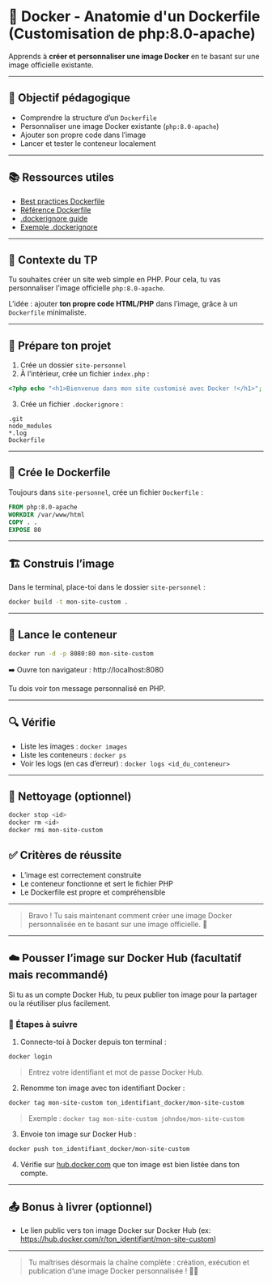 # 🐳 Docker - Anatomie d'un Dockerfile (Customisation de php:8.0-apache)

Apprends à **créer et personnaliser une image Docker** en te basant sur une image officielle existante.

---

## 🎯 Objectif pédagogique

- Comprendre la structure d’un `Dockerfile`
- Personnaliser une image Docker existante (`php:8.0-apache`)
- Ajouter son propre code dans l’image
- Lancer et tester le conteneur localement

---

## 📚 Ressources utiles

- [Best practices Dockerfile](https://docs.docker.com/develop/develop-images/dockerfile_best-practices/)
- [Référence Dockerfile](https://docs.docker.com/reference/dockerfile/)
- [.dockerignore guide](https://shisho.dev/blog/posts/how-to-use-dockerignore/)
- [Exemple .dockerignore](https://github.com/BretFisher/node-docker-good-defaults/blob/main/.dockerignore)

---

## 🔧 Contexte du TP

Tu souhaites créer un site web simple en PHP. Pour cela, tu vas personnaliser l’image officielle `php:8.0-apache`.

L’idée : ajouter **ton propre code HTML/PHP** dans l’image, grâce à un `Dockerfile` minimaliste.

---

## 📁 Prépare ton projet

1. Crée un dossier `site-personnel`
2. À l’intérieur, crée un fichier `index.php` :

```php
<?php echo "<h1>Bienvenue dans mon site customisé avec Docker !</h1>"; ?>
```

3. Crée un fichier `.dockerignore` :

```
.git
node_modules
*.log
Dockerfile
```

---

## 📝 Crée le Dockerfile

Toujours dans `site-personnel`, crée un fichier `Dockerfile` :

```Dockerfile
FROM php:8.0-apache
WORKDIR /var/www/html
COPY . .
EXPOSE 80
```

---

## 🏗️ Construis l’image

Dans le terminal, place-toi dans le dossier `site-personnel` :

```bash
docker build -t mon-site-custom .
```

---

## 🚀 Lance le conteneur

```bash
docker run -d -p 8080:80 mon-site-custom
```

➡️ Ouvre ton navigateur : http://localhost:8080

Tu dois voir ton message personnalisé en PHP.

---

## 🔍 Vérifie

- Liste les images : `docker images`
- Liste les conteneurs : `docker ps`
- Voir les logs (en cas d’erreur) : `docker logs <id_du_conteneur>`

---

## 🧼 Nettoyage (optionnel)

```bash
docker stop <id>
docker rm <id>
docker rmi mon-site-custom
```

## ✅ Critères de réussite

- L’image est correctement construite
- Le conteneur fonctionne et sert le fichier PHP
- Le Dockerfile est propre et compréhensible

---

> Bravo ! Tu sais maintenant comment créer une image Docker personnalisée en te basant sur une image officielle. 🎉

---

## ☁️ Pousser l’image sur Docker Hub (facultatif mais recommandé)

Si tu as un compte Docker Hub, tu peux publier ton image pour la partager ou la réutiliser plus facilement.

### 🧩 Étapes à suivre

1. Connecte-toi à Docker depuis ton terminal :

```bash
docker login
```

> Entrez votre identifiant et mot de passe Docker Hub.

2. Renomme ton image avec ton identifiant Docker :

```bash
docker tag mon-site-custom ton_identifiant_docker/mon-site-custom
```

> Exemple : `docker tag mon-site-custom johndoe/mon-site-custom`

3. Envoie ton image sur Docker Hub :

```bash
docker push ton_identifiant_docker/mon-site-custom
```

4. Vérifie sur [hub.docker.com](https://hub.docker.com/) que ton image est bien listée dans ton compte.

---

## 📤 Bonus à livrer (optionnel)

- Le lien public vers ton image Docker sur Docker Hub (ex: https://hub.docker.com/r/ton_identifiant/mon-site-custom)

---

> Tu maîtrises désormais la chaîne complète : création, exécution et publication d’une image Docker personnalisée ! 🐳🚀
